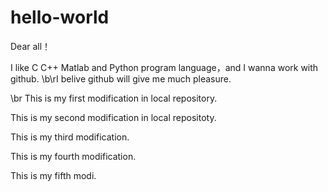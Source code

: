 # hello-world

Dear all！

I like C C++ Matlab and Python program language，and I wanna work with github.
\b\rI belive github will give me much pleasure.

\br This is my first modification in local repository.

This is my second modification in local repositoty.


This is my third modification.

This is my fourth modification.

This is my fifth modi.
